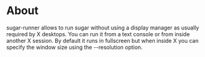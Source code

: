 # About

sugar-runner allows to run sugar without using a display manager as usually
required by X desktops. You can run it from a text console or from inside
another X session. By default it runs in fullscreen but when inside X you can
specify the window size using the --resolution option.
